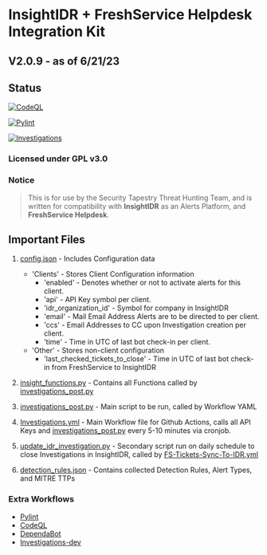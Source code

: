 # InsightIDR + FreshService Helpdesk Integration Kit

## V2.0.9 - as of 6/21/23

## Status

[![CodeQL](https://github.com/SecurityTapestry-Queen/is-fs-integration-st/actions/workflows/codeql.yml/badge.svg?branch=main)](https://github.com/SecurityTapestry-Queen/is-fs-integration-st/actions/workflows/codeql.yml)

[![Pylint](https://github.com/SecurityTapestry-Queen/is-fs-integration-st/actions/workflows/pylint.yml/badge.svg?branch=main)](https://github.com/SecurityTapestry-Queen/is-fs-integration-st/actions/workflows/pylint.yml)

[![Investigations](https://github.com/SecurityTapestry-Queen/is-fs-integration-st/actions/workflows/Investigations.yml/badge.svg?branch=main)](https://github.com/SecurityTapestry-Queen/is-fs-integration-st/actions/workflows/Investigations.yml)

### Licensed under GPL v3.0

### Notice

> This is for use by the Security Tapestry Threat Hunting Team, and is written for compatibility with **InsightIDR** as an Alerts Platform, and **FreshService Helpdesk**.

## Important Files

1. [config.json](config.json) - Includes Configuration data
    - 'Clients' - Stores Client Configuration information
        - 'enabled' - Denotes whether or not to activate alerts for this client.
        - 'api' - API Key symbol per client.
        - 'idr_organization_id' - Symbol for company in InsightIDR
        - 'email' - Mail Email Address Alerts are to be directed to per client.
        - 'ccs' - Email Addresses to CC upon Investigation creation per client.
        - 'time' - Time in UTC of last bot check-in per client.
    - 'Other' - Stores non-client configuration
        - 'last_checked_tickets_to_close' - Time in UTC of last bot check-in from FreshService to InsightIDR

2. [insight_functions.py](insight_functions.py) - Contains all Functions called by [investigations_post.py](investigations_post.py)

3. [investigations_post.py](investigations_post.py) - Main script to be run, called by Workflow YAML

4. [Investigations.yml](.github/workflows/Investigations.yml) - Main Workflow file for Github Actions, calls all API Keys and [investigations_post.py](investigations_post.py) every 5-10 minutes via cronjob.

5. [update_idr_investigation.py](update_idr_investigation.py) - Secondary script run on daily schedule to close Investigations in InsightIDR, called by [FS-Tickets-Sync-To-IDR.yml](.github/workflows/FS-Tickets-Sync-To-IDR.yml)

6. [detection_rules.json](detection_rules.json) - Contains collected Detection Rules, Alert Types, and MITRE TTPs

### Extra Workflows

- [Pylint](.github/workflows/pylint.yml)
- [CodeQL](.github/workflows/codeql.yml)
- [DependaBot](.github/dependabot.yml)
- [Investigations-dev](.github/workflows/Investigations-dev.yml)
